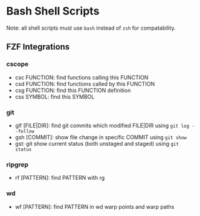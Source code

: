 # Bash Shell Scripts

Note: all shell scripts must use `bash` instead of `zsh` for compatability.

## FZF Integrations

### cscope

- csc FUNCTION: find functions calling this FUNCTION
- csd FUNCTION: find functions called by this FUNCTION
- csg FUNCTION: find this FUNCTION definition
- css SYMBOL: find this SYMBOL

### git

- glf [FILE|DIR]: find git commits which modified FILE|DIR using `git log --follow`
- gsh [COMMIT]: show file change in specific COMMIT using `git show`
- gst: git show current status (both unstaged and staged) using `git status`

### ripgrep

- rf [PATTERN]: find PATTERN with rg

### wd

- wf [PATTERN]: find PATTERN in wd warp points and warp paths
